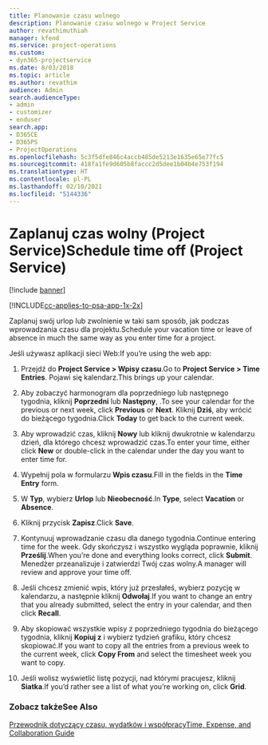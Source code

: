 ```yaml
---
title: Planowanie czasu wolnego
description: Planowanie czasu wolnego w Project Service
author: revathimuthiah
manager: kfend
ms.service: project-operations
ms.custom:
- dyn365-projectservice
ms.date: 8/03/2018
ms.topic: article
ms.author: revathim
audience: Admin
search.audienceType:
- admin
- customizer
- enduser
search.app:
- D365CE
- D365PS
- ProjectOperations
ms.openlocfilehash: 5c3f5dfe846c4accb485de5213e1635e65e77fc5
ms.sourcegitcommit: 418fa1fe9d605b8faccc2d5dee1b04b4e753f194
ms.translationtype: HT
ms.contentlocale: pl-PL
ms.lasthandoff: 02/10/2021
ms.locfileid: "5144336"
---
```

# <a name="schedule-time-off-project-service"></a><span data-ttu-id="cf07c-103">Zaplanuj czas wolny (Project Service)</span><span class="sxs-lookup"><span data-stu-id="cf07c-103">Schedule time off (Project Service)</span></span>

[!include [banner](../includes/psa-now-project-operations.md)]

[!INCLUDE[cc-applies-to-psa-app-1x-2x](../includes/cc-applies-to-psa-app-1x-2x.md)]

<span data-ttu-id="cf07c-104">Zaplanuj swój urlop lub zwolnienie w taki sam sposób, jak podczas wprowadzania czasu dla projektu.</span><span class="sxs-lookup"><span data-stu-id="cf07c-104">Schedule your vacation time or leave of absence in much the same way as you enter time for a project.</span></span>  
  
 <span data-ttu-id="cf07c-105">Jeśli używasz aplikacji sieci Web:</span><span class="sxs-lookup"><span data-stu-id="cf07c-105">If you’re using the web app:</span></span>  
  
1.  <span data-ttu-id="cf07c-106">Przejdź do **Project Service > Wpisy czasu**.</span><span class="sxs-lookup"><span data-stu-id="cf07c-106">Go to **Project Service > Time Entries**.</span></span> <span data-ttu-id="cf07c-107">Pojawi się kalendarz.</span><span class="sxs-lookup"><span data-stu-id="cf07c-107">This brings up your calendar.</span></span>  
  
2.  <span data-ttu-id="cf07c-108">Aby zobaczyć harmonogram dla poprzedniego lub następnego tygodnia, kliknij **Poprzedni** lub **Następny**, .</span><span class="sxs-lookup"><span data-stu-id="cf07c-108">To see your calendar for the previous or next week, click **Previous** or **Next**.</span></span> <span data-ttu-id="cf07c-109">Kliknij **Dziś**, aby wrócić do bieżącego tygodnia.</span><span class="sxs-lookup"><span data-stu-id="cf07c-109">Click **Today** to get back to the current week.</span></span>  
  
3.  <span data-ttu-id="cf07c-110">Aby wprowadzić czas, kliknij **Nowy** lub kliknij dwukrotnie w kalendarzu dzień, dla którego chcesz wprowadzić czas.</span><span class="sxs-lookup"><span data-stu-id="cf07c-110">To enter your time, either click **New** or double-click in the calendar under the day you want to enter time for.</span></span>  
  
4.  <span data-ttu-id="cf07c-111">Wypełnij pola w formularzu **Wpis czasu**.</span><span class="sxs-lookup"><span data-stu-id="cf07c-111">Fill in the fields in the **Time Entry** form.</span></span>  
  
5.  <span data-ttu-id="cf07c-112">W **Typ**, wybierz **Urlop** lub **Nieobecność**.</span><span class="sxs-lookup"><span data-stu-id="cf07c-112">In **Type**, select **Vacation** or **Absence**.</span></span>  
  
6.  <span data-ttu-id="cf07c-113">Kliknij przycisk **Zapisz**.</span><span class="sxs-lookup"><span data-stu-id="cf07c-113">Click **Save**.</span></span>  
  
7.  <span data-ttu-id="cf07c-114">Kontynuuj wprowadzanie czasu dla danego tygodnia.</span><span class="sxs-lookup"><span data-stu-id="cf07c-114">Continue entering time for the week.</span></span> <span data-ttu-id="cf07c-115">Gdy skończysz i wszystko wygląda poprawnie, kliknij **Prześlij**.</span><span class="sxs-lookup"><span data-stu-id="cf07c-115">When you’re done and everything looks correct, click **Submit**.</span></span> <span data-ttu-id="cf07c-116">Menedżer przeanalizuje i zatwierdzi Twój czas wolny.</span><span class="sxs-lookup"><span data-stu-id="cf07c-116">A manager will review and approve your time off.</span></span>  
  
8.  <span data-ttu-id="cf07c-117">Jeśli chcesz zmienić wpis, który już przesłałeś, wybierz pozycję w kalendarzu, a następnie kliknij **Odwołaj**.</span><span class="sxs-lookup"><span data-stu-id="cf07c-117">If you want to change an entry that you already submitted, select the entry in your calendar, and then click **Recall**.</span></span>  
  
9. <span data-ttu-id="cf07c-118">Aby skopiować wszystkie wpisy z poprzedniego tygodnia do bieżącego tygodnia, kliknij **Kopiuj z** i wybierz tydzień grafiku, który chcesz skopiować.</span><span class="sxs-lookup"><span data-stu-id="cf07c-118">If you want to copy all the entries from a previous week to the current week, click **Copy From** and select the timesheet week you want to copy.</span></span>  
  
10. <span data-ttu-id="cf07c-119">Jeśli wolisz wyświetlić listę pozycji, nad którymi pracujesz, kliknij **Siatka**.</span><span class="sxs-lookup"><span data-stu-id="cf07c-119">If you’d rather see a list of what you’re working on, click **Grid**.</span></span>  
  
### <a name="see-also"></a><span data-ttu-id="cf07c-120">Zobacz także</span><span class="sxs-lookup"><span data-stu-id="cf07c-120">See Also</span></span>  
 [<span data-ttu-id="cf07c-121">Przewodnik dotyczący czasu, wydatków i współpracy</span><span class="sxs-lookup"><span data-stu-id="cf07c-121">Time, Expense, and Collaboration Guide</span></span>](../psa/time-expense-collaboration-guide.md)
